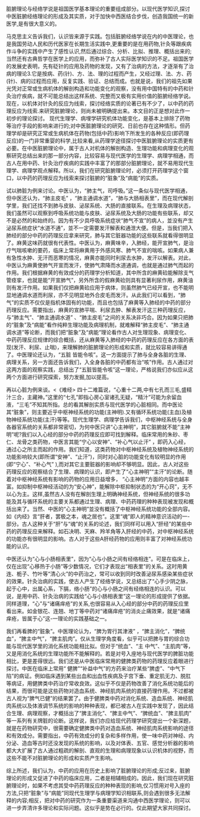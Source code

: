 脏腑理论与经络学说是祖国医学基本理论的重要组成部分。以现代医学知识,探讨中医脏腑经络理论的形成及其实质，对于加快中西医结合步伐，创造我国统一的新医学,是有很大意义的。

马克思主义告诉我们，认识皆来源于实践。包括脏腑经络学说在内的中医理论，也是我国劳动人民和历代医家在长期生活实践中,更重要的是在用药物,针灸等跟疾病作斗争的实践中产生了感性认识,然后通过综合、分析、比拟、推理、概括出来的;当然还有古典哲学在医学上的应用，而弥补了古人实际医学知识的不足。祖国医学的发展史表明，先有砭针的应用及药物的发现，又有了治病的方法，才逐渐有了治病的理论3.它是按病、药(针)、方、法、理的过程而产生，又经过理、法、方、药(针)、病的过程而应用，反复实践、验证、总结而成。也就是说，我们的祖先如果光凭对正常或生病机体的解剖构造和功能变化的观察，没有用中国特有的中药和针灸治疗疾病，就不可能总结出这样系统、完整而又极有实用价值的脏腑经络学说。现在，以机体对针灸的反应为线索，探讨经络实质的论著已有不少了，以中药的药理反应为线索.来研究脏腑理论，则尚未被明确提出来。本文目的正是想对此作一初步的理论探讨。
现代生理学、病埋学研究机体功能变化，是基本上排除了药物等治疗手段的影响来进行的;对中医脏腑理论的研究、日前也存在这种情形。但药理学却是研究正常或生病机体在药物(包括中药)影响下所发生的各种反应(即药理反应)的一门非常重婴的科学,比较来看,从药理学途径探讨中医脏腑理论的实质更有必要。在中医脏腑理论中，属于古人对机体的解剖构造、生理功能和病理变化的观察研究总结出来的那一部分内容，比较容易与现代医学的生理学、病理学相通，而古人在用中药、针灸治疗疾病的实践中丰富了的那部分脏腑理论，就不易用现代生理学、病理学观点解释。所以，我们在研究脏腑理论时，必须打开药理学这个窗口，以中药的药理反应为线索来探讨脏腑的“脏象”及“病能”的实质。

试以肺脏为例来讨论。中医认为，“肺主气，司呼吸。”这一条似与现代医学相通，但中医还认为，“肺主皮毛” ，“肺主通调水道”，“肺与大肠相表里”，而在现代解剖学里，我们还找不到肺与皮肤、泌尿系统、大肠的直接联系。在生理及病理状态，我们虽然可以观察到呼吸系统功能与皮肤、泌尿系统及大肠的功能有些联系，却又不是必然的和始终的。因为有不少具呼吸系统症状“肺气不宣”的病人，並没有产生泌尿系统症状“水道不通”，並不一定需要发汗解表和通泄大便。但是，当我们把入肺经的部分中药的药理反应拿来研究，肺与其它脏器功能的这些联系就看得很明显了。麻黄这味药就很有代表性。中医认为，麻黄味辛，入肺经，能开宣肺气，是治疗气喘咳嗽的要药，临床上常将麻黄用于外感风寒、肺气不宣的喘咳。如果病人兼有急性水肿、无汗而恶寒的情况，麻黄亦能同时利尿去水肿，发汗以解表。对此，中医认为麻黄使肺气开宣而发汗，使肺气肃降而水道通调，也就是通过肺气而起的作用。我们根据麻黄的有效成分的药理学分析知道，其中所含的麻黄硷能解除支气管痉挛，也就是能“开宣肺气”，另外所含的假麻黄硷则具有显著利尿作用，麻黄油则有发汗作用。如果我们仅把麻黄硷应用于病体，则虽然肺气已经开宣，也不能明显地通调水道而利尿，亦不见明显地外合皮毛而发汗。从此我们可以看到，“肺气”的实质不仅仅是指机体固有的功能，而且也包括了麻黄等入肺经的中药的部分药理反应。需要指出，麻黄的宣肺平喘、利尿去肿、解表发汗这三种药理反应，与“肺主气”、“肺主通调水道” 、“肺主皮毛”之间的关系决非巧合。因为如果只把肺的“脏象”及“病能”看作纯粹生理功能及病理机制，就难解释“肺主皮毛”、“肺主通调水道”等论断，而我们把“脏象”及“病能”理论看作古人对生理现象、病理变化、中药药理反应规律的综合概括，还从麻黄等入肺经的中药的药理反应在各方面的表现(发汗、利尿、止喘)，来理解肺的脏腑理论的形成和实质，就比较容易讲得通了。中医理论还认为，“五脏 皆能令咳”。这一方面提示了肺与全身各脏的生理、病理关系，另一方面还告诉我们，入全身各脏的中药都有治“咳”作用。古人通过对这两方面的观察实践，总结出了“五脏皆能令咳”这一理论，严格说我们亦似应从这两个方面进行研究探索，努力发掘,加以提高。

再以心脏为例来谈。<《难经> 四十二难篇说，“心重十二两,中有七孔而三毛,盛精汁三合，主藏神。”这里的“七孔”即指心房心室诸孔无疑，“精汁”可能为余留血液，“三毛”不知其所指。总的看其解剖实质与现代医学的心脏相同。而中医论其“脏象”，则主要近乎中枢神经系统的功能(主神明).又有循环系统功能(主血)及植物神经系统功能(主汗)等等。现代生理学、病理学告诉我们，中枢神经系统与全身各器官系统的关系都非常密切，为何中医只讲“心主神明”，其它脏腑就不能“主神明”呢?我们以入心经的部分中药的药理反应即可找到解释。临床常用的朱砂、枣仁、龙骨之类药物，中医言其能“宁心以安神”、“补心气以止汗” ，即药入心经，通过心之所主而起的作用。我们知道，这类药物对中枢神经系统及植物神经系统的功能影响较大(即所谓“安神”、“止汗”)，同时对心脏的功能变化有较明显的作用(即“宁心”、“补心气” ),而对其它主要脏器的影响却不够明显。因此，古人对这些药理反应的观察结合了生理、病理的认识，即产生了“心主神明”“主汗”的论断。随着对中枢神经系统有影响的药物的应用日益增多， “心主神明”方面的内容也越丰富。如抑制中枢神经活动的为“安心神”，能解除中枢抑制状态的为“开心窍”，无不以心为主。这样,虽然古人没有在解剖生理上明确神经系统，但神经系统的很多功能及其与循环系统的主要关系都通过生理、病理、中药药理的种种表现被发现和概括出来了。当然、中医的“心主神明”並没有概括了中枢神经系统功能的全部内容。如《内经》言“肝者，罢极之本，魂之居也”。这里“魂”即人的精神意识活动的一-部分。古人这种关于“肝”与“魂”的关系的论述，我们同样可以用入“肝经”的某些中药的药理反应来解释。如石决明、天麻、羚羊角等入肝经的中药，对中枢神经系统的功能亦有很明显的影响。古人对于这些A肝经药物的应用则丰富了对神经系统功能的认识。

中医还认为“心与小肠相表里”，因为“心与小肠之间有经络相连”。可是在临床上，仅在出现“心移热于小肠”等少数情况，它们才表现出“相表里”的关系。这时用黄连、栀子、竹叶等“清心火”的中药治之，常可以收到同时改善泌尿系感染某些症状的效果。针灸治病的实践，使古人产生了经络学说，又总结出了“心手少阴之脉，起于心中，出属心系，下膈，络小肠”的心与小肠之间有经络相连的认识。可以说，是用中药、针灸治病的实践给“心与小肠相表里”这一理论的形成提供了依据。同样道理，“心”与“诸痛痒疮”的关系,也很容易从入心经的部分中药的药理反应里看出来。如金银花、连翘、地丁等中药对“诸痛痒疮”的消炎止痛效果，就是“诸痛痒疮，皆属于心”这-一理论的实践基础之一。

我们再看脾的“脏象”。中医理论认为，“脾为胃行其津液” ，“脾主消化”，“脾统血”，“脾主中气”，“脾主肌肉”。仅从生理学角度看，似乎可以把脾与胃的综合功能与现代医学里的消化系统功能相比拟。但对于“统血”、“主 中气”、“主肌肉”等，又是用消化系统的生理功能所不能解释的。若是对号入座地与现代医学的脾脏功能相比，更是差得很远。我们还是从中医临床常用的健脾类药物的药理反应着眼进行探讨。中医在临床上常用“ 健脾"“补益中气”的方药来治疗某些“脾虚”、“中气下陷”的病证。例如临床遇到某些出血和出血性疾病及子宫下垂、重定肌无力、脱肛等病证，用健脾类中药治疗常收良效。这似乎不仅是药物改善了消化系统功能后的结果，而很可能是这些药物对造血系统、神经肌肉系统的直接药理作用。不过都被古人视为“脾气已健”的结果罢了。由于健脾类中药对消化系统、造血系统、神经肌肉系统以及体液调节系统的影响的种种表现，都已被古人在实践中发现了，因此结合生理、病理观察，才概括出了“脾主消化”、“脾主中气”、“脾统血”、“脾主肌肉” 等一系列有关牌脏的论断。这样说，我们亦应给现代药理学研究提出一个新深题，就是在药物研究中，很需要确定健脾类中药对造血系统、神经肌肉系统影响的途径和有效成分。需要指出，中药有效成分的复杂和多样作用，使一味中药对神经、内分泌、造血等古时还没发现的系统的影响，以及对体表、五官、感觉分析器的影响都大大扩展了古人通过粗疏的解剖、直观的生理和病理现象以认识机体的视野，而这些不能不对脏腑理论的形成和实质产生影响。

综上所述，我们认为，中药的应用在历史上影响了脏腑理论的形成;反过来，脏腑理论的形成又促进了中药的临床应用，二者是相辅相成的。因此，我们现在研究脏腑理论时，如果不考虑其受中药药理反应的种种表现的影响,仅习惯用对号入座的方法,只把“脏象”与“病能”同现代生理学与病理学知识相联系,则会遇到很多无法解释的内容;相反，把对中药的研究作为一条重要渠道来沟通中西医学理论，则可以进一步弄清许多理论和实际问题。这似乎是势在必行的。仅此期望大家共同探讨。
